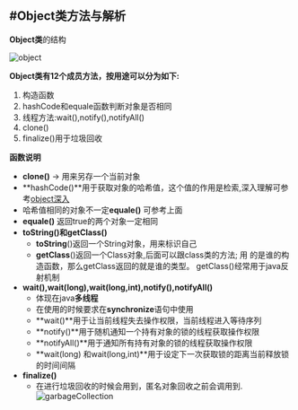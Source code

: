 #Object类方法与解析
---
**Object类**的结构

![object](/object.jpg)

**Object类有12个成员方法，按用途可以分为如下:**

 1. 构造函数
 2. hashCode和equale函数判断对象是否相同
 3. 线程方法:wait(),notify(),notifyAll()
 4. clone()
 5. finalize()用于垃圾回收

**函数说明**

 + **clone()** -> 用来另存一个当前对象
 + **hashCode()**用于获取对象的哈希值，这个值的作用是检索,深入理解可参考[object深入](http://www.cnblogs.com/return/archive/2009/11/06/1597611.html)
 + 哈希值相同的对象不一定**equale()** 可参考上面
 + **equale()** 返回true的两个对象一定相同
 + **toString()和getClass()**
   * **toString**()返回一个String对象，用来标识自己 
   * **getClass**()返回一个Class对象,后面可以跟class类的方法;  用	的是谁的构造函数，那么getClass返回的就是谁的类型。 
	getClass()经常用于java反射机制
 + **wait(),wait(long),wait(long,int),notify(),notifyAll()**  
   +  体现在java**多线程**
   +  在使用的时候要求在**synchronize**语句中使用
   + **wait()**用于让当前线程失去操作权限，当前线程进入等待序列
   + **notify()**用于随机通知一个持有对象的锁的线程获取操作权限
   + **notifyAll()**用于通知所有持有对象的锁的线程获取操作权限
   + **wait(long) 和wait(long,int)**用于设定下一次获取锁的距离当前释放锁的时间间隔
 + **finalize()**
   * 在进行垃圾回收的时候会用到，匿名对象回收之前会调用到.
   ![garbageCollection](/garbageCollection.jpg)
